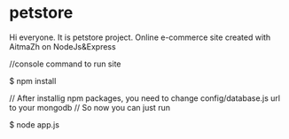 # petstore


Hi everyone. It is petstore project. Online e-commerce site created with AitmaZh on NodeJs&Express


//console command to run site

$ npm install 

// After installig npm packages, you need to change config/database.js url to your mongodb 
// So now you can just run

$ node app.js 


